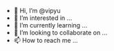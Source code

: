 - 👋 Hi, I’m @vipyu
- 👀 I’m interested in ...
- 🌱 I’m currently learning ...
- 💞️ I’m looking to collaborate on ...
- 📫 How to reach me ...

<!---
vipyu/vipyu is a ✨ special ✨ repository because its `README.md` (this file) appears on your GitHub profile.
You can click the Preview link to take a look at your changes.
--->
